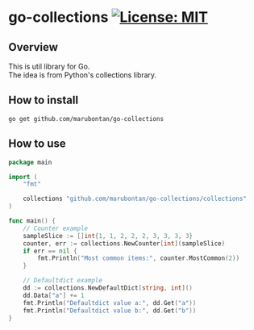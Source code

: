 # go-collections [![License: MIT](https://img.shields.io/badge/License-MIT-yellow.svg)](https://opensource.org/licenses/MIT)
## Overview
This is util library for Go.  
The idea is from Python's collections library.  

## How to install
```
go get github.com/marubontan/go-collections
```

## How to use
```Go
package main

import (
	"fmt"

	collections "github.com/marubontan/go-collections/collections"
)

func main() {
	// Counter example
	sampleSlice := []int{1, 1, 2, 2, 2, 3, 3, 3, 3}
	counter, err := collections.NewCounter[int](sampleSlice)
	if err == nil {
		fmt.Println("Most common items:", counter.MostCommon(2))
	}

	// Defaultdict example
	dd := collections.NewDefaultDict[string, int]()
	dd.Data["a"] += 1
	fmt.Println("Defaultdict value a:", dd.Get("a"))
	fmt.Println("Defaultdict value b:", dd.Get("b"))
}

```